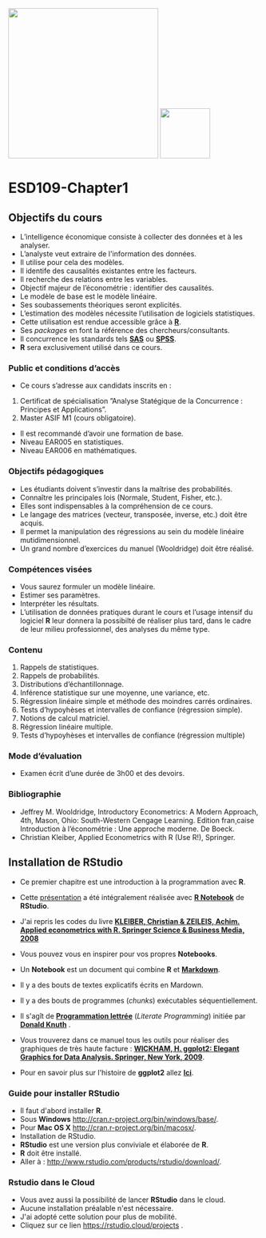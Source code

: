 
<img src="https://upload.wikimedia.org/wikipedia/commons/6/66/Logo_cnam.gif" width="300">

<img src="https://rstudio.com/wp-content/uploads/2014/07/RStudio-Logo-Blue-Gray.png" width="100">




# ESD109-Chapter1

##  Objectifs du cours

-   L’intelligence économique consiste à collecter des données et à les analyser.
-   L’analyste veut extraire de l'information des données.
-   Il utilise pour cela des modèles.
-   Il identife des causalités existantes entre les facteurs.
-   Il recherche des relations entre les variables.
-   Objectif majeur de l’économétrie : identifier des causalités.
-   Le modèle de base est le modèle linéaire.
-   Ses soubassements théoriques seront explicités.
-   L’estimation des modèles nécessite l’utilisation de logiciels statistiques.
-   Cette utilisation est rendue accessible grâce à  [**R**](https://www.r-project.org/).
-   Ses  _packages_ en font la référence des chercheurs/consultants.
-   Il concurrence les standards tels [**SAS**](https://www.sas.com/en_us/home.html) ou [**SPSS**](https://www.ibm.com/analytics/spss-statistics-software).
-   **R**  sera exclusivement utilisé dans ce cours.

### Public et conditions d’accès

-   Ce cours s’adresse aux candidats inscrits en :

1.  Certificat de spécialisation ”Analyse Statégique de la Concurrence : Principes et Applications”.
2.  Master ASIF M1 (cours obligatoire).

-   Il est recommandé d’avoir une formation de base.
-   Niveau EAR005 en statistiques.
-   Niveau EAR006 en mathématiques.

### Objectifs pédagogiques

-   Les étudiants doivent s’investir dans la maîtrise des probabilités.
-   Connaître les principales lois (Normale, Student, Fisher, etc.).
-   Elles sont indispensables à la compréhension de ce cours.
-   Le langage des matrices (vecteur, transposée, inverse, etc.) doit être acquis.
-   Il permet la manipulation des régressions au sein du modèle linéaire mutidimensionnel.
-   Un grand nombre d’exercices du manuel (Wooldridge) doit être réalisé.

### Compétences visées

-   Vous saurez formuler un modèle linéaire.
-   Estimer ses paramètres.
-   Interpréter les résultats.
-   L’utilisation de données pratiques durant le cours et l’usage intensif du logiciel **R**  leur donnera la possibilté de réaliser plus tard, dans le cadre de leur milieu professionnel, des analyses du même type.

###   Contenu

1.  Rappels de statistiques.
2.  Rappels de probabilités.
3.  Distributions d’échantillonnage.
4.  Inférence statistique sur une moyenne, une variance, etc.
5.  Régression linéaire simple et méthode des moindres carrés ordinaires.
6.  Tests d’hypoyhèses et intervalles de confiance (régression simple).
7.  Notions de calcul matriciel.
8.  Régression linéaire multiple.
9.  Tests d’hypoyhèses et intervalles de confiance (régression multiple)

### Mode d’évaluation

-   Examen écrit d’une durée de 3h00 et des devoirs.

### Bibliographie

-   Jeffrey M. Wooldridge, Introductory Econometrics: A Modern Approach, 4th, Mason, Ohio: South-Western Cengage Learning. Edition fran¸caise Introduction à l’économétrie : Une approche moderne. De Boeck.
-   Christian Kleiber, Applied Econometrics with R (Use R!), Springer.


## Installation de RStudio
* Ce premier chapitre est une introduction à la programmation avec **R**.
* Cette [présentation](Applied_Econometrics_with_R.pdf) a été intégralement réalisée avec [**R Notebook**]("https://rmarkdownwww.rstudio.com/lesson-10.html") de **RStudio**.
* J'ai repris les codes du livre <strong><a href="Applied_econometrics_with_R_Book.pdf">KLEIBER, Christian & ZEILEIS, Achim. Applied econometrics with R. Springer Science & Business Media, 2008</a></strong>


* Vous pouvez vous en inspirer pour vos propres **Notebooks**.
* Un **Notebook** est un document qui combine **R** et [**Markdown**]("https://fr.m.wikipedia.org/wiki/Markdown").
* Il y a des bouts de textes explicatifs écrits en Mardown.
* Il y a des bouts de programmes (*chunks*) exécutables séquentiellement.
* Il s'agît de [**Programmation lettrée**]("https://fr.m.wikipedia.org/wiki/Programmation_lettrée") (*Literate Programming*) <span>initiée par [**Donald Knuth**]("https://fr.m.wikipedia.org/wiki/Donald_Knuth") .
* Vous trouverez dans ce manuel tous les outils pour réaliser des graphiques de très haute facture : <strong><a href="ggplot2- Elegant Graphics for Data Analysis.pdf">WICKHAM, H. ggplot2: Elegant Graphics for Data Analysis. Springer, New York, 2009</a></strong>.

* Pour en savoir plus sur l'histoire de **ggplot2** allez  <strong><a href="https://en.m.wikipedia.org/wiki/Ggplot2">Ici</a></strong>.

### Guide pour installer RStudio

* Il faut d'abord installer **R**.
* Sous **Windows** http://cran.r-project.org/bin/windows/base/.
* Pour **Mac OS X** http://cran.r-project.org/bin/macosx/.
* Installation de RStudio.
* **RStudio** est une version plus conviviale et élaborée de  **R**.
* **R** doit être installé.
* Aller à : http://www.rstudio.com/products/rstudio/download/.

### Rstudio dans le Cloud
* Vous avez aussi la possibilité de lancer **RStudio** dans le cloud.
* Aucune installation préalable n'est nécessaire.
* J'ai adopté cette solution pour plus de mobilité.
* Cliquez sur ce lien https://rstudio.cloud/projects .


<!--stackedit_data:
eyJoaXN0b3J5IjpbLTk1MjA2MjUyNSwtMTc5NDIxODI3NiwxMD
U0NjAxOTE3LC0xOTIwODQ5Mzg2LDQ2OTUzNjUxNyw4NTY0NTgz
MywxNDg4NDMzMzU3XX0=
-->